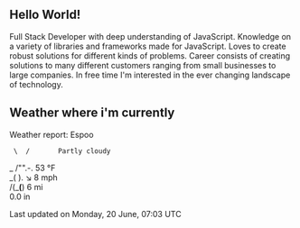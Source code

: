 ## Hello World!

Full Stack Developer with deep understanding of JavaScript. Knowledge on a variety of libraries and frameworks made for JavaScript. Loves to create robust solutions for different kinds of problems. Career consists of creating solutions to many different customers ranging from small businesses to large companies. In free time I'm interested in the ever changing landscape of technology. 

## Weather where i'm currently  


Weather report: Espoo

     \  /       Partly cloudy
   _ /&quot;&quot;.-.     53 °F          
     \_(   ).   ↘ 8 mph        
     /(___(__)  6 mi           
                0.0 in


Last updated on Monday, 20 June, 07:03 UTC
